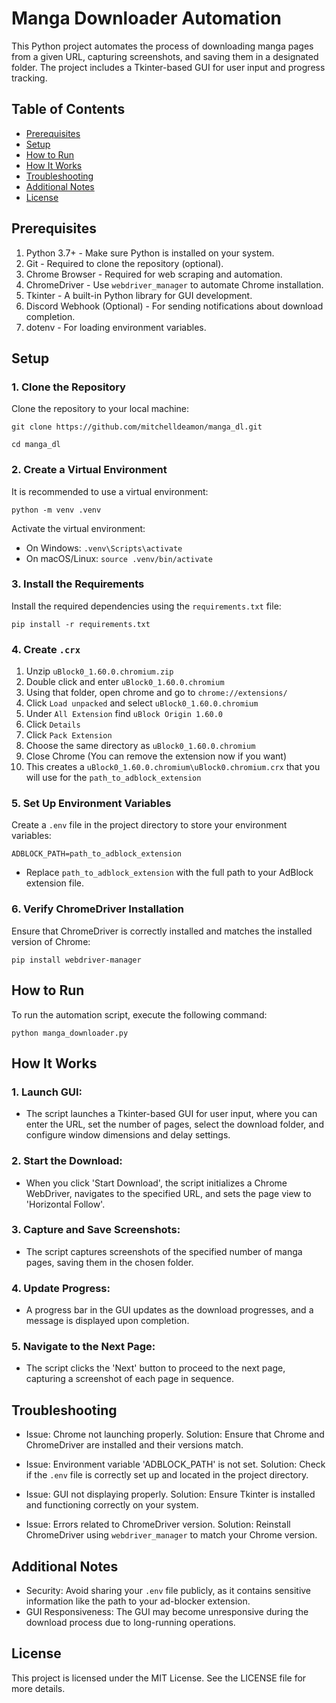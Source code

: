 # Manga Downloader Automation

This Python project automates the process of downloading manga pages
from a given URL, capturing screenshots, and saving them in a designated
folder. The project includes a Tkinter-based GUI for user input and progress tracking.

## Table of Contents

- [Prerequisites](#prerequisites)
- [Setup](#setup)
- [How to Run](#how-to-run)
- [How It Works](#how-it-works)
- [Troubleshooting](#troubleshooting)
- [Additional Notes](#additional-notes)
- [License](#license)

## Prerequisites

1. Python 3.7+ - Make sure Python is installed on your system.
2. Git - Required to clone the repository (optional).
3. Chrome Browser - Required for web scraping and automation.
4. ChromeDriver - Use `webdriver_manager` to automate Chrome installation.
5. Tkinter - A built-in Python library for GUI development.
6. Discord Webhook (Optional) - For sending notifications about download completion.
7. dotenv - For loading environment variables.

## Setup

### 1. Clone the Repository

Clone the repository to your local machine:

`git clone https://github.com/mitchelldeamon/manga_dl.git`

`cd manga_dl`

### 2. Create a Virtual Environment

It is recommended to use a virtual environment:

`python -m venv .venv`

Activate the virtual environment:

- On Windows: `.venv\Scripts\activate`
- On macOS/Linux: `source .venv/bin/activate`

### 3. Install the Requirements

Install the required dependencies using the `requirements.txt` file:

`pip install -r requirements.txt`

### 4. Create `.crx`

1. Unzip `uBlock0_1.60.0.chromium.zip`
2. Double click and enter `uBlock0_1.60.0.chromium`
3. Using that folder, open chrome and go to `chrome://extensions/`
4. Click `Load unpacked` and select `uBlock0_1.60.0.chromium`
5. Under `All Extension` find `uBlock Origin 1.60.0`
6. Click `Details`
7. Click `Pack Extension`
8. Choose the same directory as `uBlock0_1.60.0.chromium`
9. Close Chrome (You can remove the extension now if you want)
10. This creates a `uBlock0_1.60.0.chromium\uBlock0.chromium.crx` that you will use for the `path_to_adblock_extension`

### 5. Set Up Environment Variables

Create a `.env` file in the project directory to store your environment variables:

`ADBLOCK_PATH=path_to_adblock_extension`

- Replace `path_to_adblock_extension` with the full path to your AdBlock extension file.

### 6. Verify ChromeDriver Installation

Ensure that ChromeDriver is correctly installed and matches the installed version of Chrome:

`pip install webdriver-manager`

## How to Run

To run the automation script, execute the following command:

`python manga_downloader.py`

## How It Works

### 1. Launch GUI:

- The script launches a Tkinter-based GUI for user input, where you can enter the URL, set the number of pages, select the download folder, and configure window dimensions and delay settings.

### 2. Start the Download:

- When you click 'Start Download', the script initializes a Chrome WebDriver, navigates to the specified URL, and sets the page view to 'Horizontal Follow'.

### 3. Capture and Save Screenshots:

- The script captures screenshots of the specified number of manga pages, saving them in the chosen folder.

### 4. Update Progress:

- A progress bar in the GUI updates as the download progresses, and a message is displayed upon completion.

### 5. Navigate to the Next Page:

- The script clicks the 'Next' button to proceed to the next page, capturing a screenshot of each page in sequence.

## Troubleshooting

- Issue: Chrome not launching properly.
  Solution: Ensure that Chrome and ChromeDriver are installed and their versions match.

- Issue: Environment variable 'ADBLOCK_PATH' is not set.
  Solution: Check if the `.env` file is correctly set up and located in the project directory.

- Issue: GUI not displaying properly.
  Solution: Ensure Tkinter is installed and functioning correctly on your system.

- Issue: Errors related to ChromeDriver version.
  Solution: Reinstall ChromeDriver using `webdriver_manager` to match your Chrome version.

## Additional Notes

- Security: Avoid sharing your `.env` file publicly, as it contains sensitive information like the path to your ad-blocker extension.
- GUI Responsiveness: The GUI may become unresponsive during the download process due to long-running operations.

## License

This project is licensed under the MIT License. See the LICENSE file for more details.
